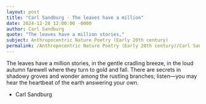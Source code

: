 ```yaml
---
layout: post
title: "Carl Sandburg - The leaves have a million"
date: 2024-12-28 12:00:00 -0000
author: Carl Sandburg
quote: "The leaves have a million stories,"
subject: Anthropocentric Nature Poetry (Early 20th century)
permalink: /Anthropocentric Nature Poetry (Early 20th century)/Carl Sandburg/Carl Sandburg - The leaves have a million
---
```


The leaves have a million stories,
in the gentle cradling breeze,
in the loud autumn farewell
where they turn to gold and fall.
There are secrets in shadowy groves
and wonder among the rustling branches;
listen—you may hear the heartbeat
of the earth answering your own.

- Carl Sandburg
